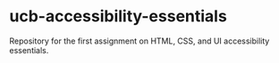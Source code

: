 # ucb-accessibility-essentials
Repository for the first assignment on HTML, CSS, and UI accessibility essentials.
